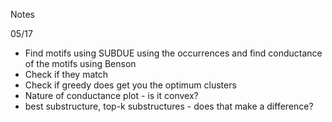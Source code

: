 Notes 

05/17
- Find motifs using SUBDUE using the occurrences and find conductance of the motifs using Benson
- Check if they match  
- Check if greedy does get you the optimum clusters 
- Nature of conductance plot - is it convex?
- best substructure, top-k substructures - does that make a difference? 
